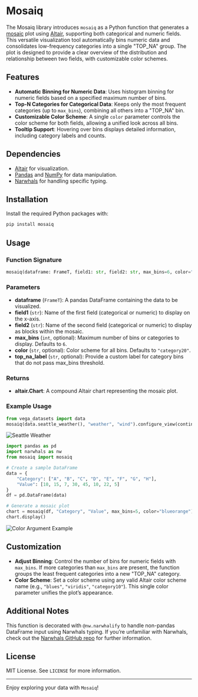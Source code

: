 # Mosaiq

The Mosaiq library introduces `mosaiq` as a Python function that generates a [mosaic](https://en.wikipedia.org/wiki/Mosaic_plot) plot using [Altair](https://altair-viz.github.io/), supporting both categorical and numeric fields. This versatile visualization tool automatically bins numeric data and consolidates low-frequency categories into a single "TOP_NA" group. The plot is designed to provide a clear overview of the distribution and relationship between two fields, with customizable color schemes.

## Features

- **Automatic Binning for Numeric Data**: Uses histogram binning for numeric fields based on a specified maximum number of bins.
- **Top-N Categories for Categorical Data**: Keeps only the most frequent categories (up to `max_bins`), combining all others into a "TOP_NA" bin.
- **Customizable Color Scheme**: A single `color` parameter controls the color scheme for both fields, allowing a unified look across all bins.
- **Tooltip Support**: Hovering over bins displays detailed information, including category labels and counts.

## Dependencies

- [Altair](https://altair-viz.github.io/) for visualization.
- [Pandas](https://pandas.pydata.org/) and [NumPy](https://numpy.org/) for data manipulation.
- [Narwhals](https://github.com/narwhals/narwhals) for handling specific typing.

## Installation

Install the required Python packages with:

```bash
pip install mosaiq 
```

## Usage

### Function Signature

```python
mosaiq(dataframe: FrameT, field1: str, field2: str, max_bins=6, color="category20")
```

### Parameters

- **dataframe** (`FrameT`): A pandas DataFrame containing the data to be visualized.
- **field1** (`str`): Name of the first field (categorical or numeric) to display on the x-axis.
- **field2** (`str`): Name of the second field (categorical or numeric) to display as blocks within the mosaic.
- **max_bins** (`int`, optional): Maximum number of bins or categories to display. Defaults to `6`.
- **color** (`str`, optional): Color scheme for all bins. Defaults to `"category20"`.
- **top_na_label** (`str`, optional): Provide a custom label for category bins that do not pass max_bins threshold. 

### Returns

- **altair.Chart**: A compound Altair chart representing the mosaic plot.

### Example Usage


```python
from vega_datasets import data
mosaiq(data.seattle_weather(), "weather", "wind").configure_view(continuousWidth=900)
```

![Seattle Weather](https://github.com/jdonaldson/mosaiq-python/blob/master/img/seattle_example.png?raw=true)

```python
import pandas as pd
import narwhals as nw
from mosaiq import mosaiq

# Create a sample DataFrame
data = {
    "Category": ["A", "B", "C", "D", "E", "F", "G", "H"],
    "Value": [10, 15, 7, 30, 45, 10, 22, 5]
}
df = pd.DataFrame(data)

# Generate a mosaic plot
chart = mosaiq(df, "Category", "Value", max_bins=5, color="blueorange")
chart.display()
```

![Color Argument Example](https://github.com/jdonaldson/mosaiq-python/blob/master/img/color_example.png?raw=true)

## Customization

- **Adjust Binning**: Control the number of bins for numeric fields with `max_bins`. If more categories than `max_bins` are present, the function groups the least frequent categories into a new "TOP_NA" category.
- **Color Scheme**: Set a color scheme using any valid Altair color scheme name (e.g., `"blues"`, `"viridis"`, `"category10"`). This single color parameter unifies the plot’s appearance.

## Additional Notes

This function is decorated with `@nw.narwhalify` to handle non-pandas DataFrame input using Narwhals typing. If you’re unfamiliar with Narwhals, check out the [Narwhals GitHub repo](https://github.com/narwhals/narwhals) for further information.

## License

MIT License. See `LICENSE` for more information.

---

Enjoy exploring your data with `Mosaiq`!
